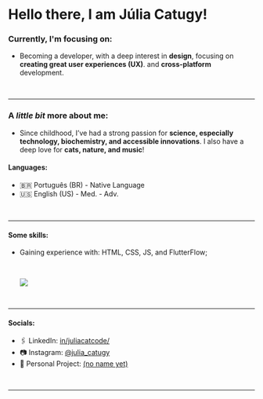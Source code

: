 # Hello there, I am Júlia Catugy! 

### Currently, I'm focusing on:
- Becoming a developer, with a deep interest in **design**, focusing on **creating great user experiences (UX)**. and **cross-platform** development.

<br>

<hr>

### A _little bit_ more about me:
- Since childhood, I’ve had a strong passion for **science, especially technology, biochemistry, and accessible innovations**. I also have a deep love for **cats, nature, and music**!

#### Languages:
<ul>

  <li>🇧🇷 Português (BR) - Native Language</li>
  <li>🇺🇸 English (US) - Med. - Adv.</li>
  
</ul>

<br>

<hr>

#### Some skills:
- Gaining experience with: HTML, CSS, JS, and FlutterFlow;

<br>

<p align="left">
  <ul>
    <p>
      <a href="https://skillicons.dev">
        <img src="https://skillicons.dev/icons?i=html,css,js,flutter" />
      </a>
    </p>
  </ul>
</p>

<br>

<hr>

#### Socials:
- 🖇️ LinkedIn: <a href="https://www.linkedin.com/in/juliacatcode/">in/juliacatcode/</a>
- 📷 Instagram: <a href="https://www.instagram.com/julia_catugy/">@julia_catugy</a>
- 📝 Personal Project: <a href="https://juliacatcode.neocities.org/">(no name yet)</a>

<br>

<hr>
<!--
**juliacatcode/juliacatcode** is a ✨ _special_ ✨ repository because its `README.md` (this file) appears on your GitHub profile.

Here are some ideas to get you started:

- 🔭 I’m currently working on ...
- 🌱 I’m currently learning ...
- 👯 I’m looking to collaborate on ...
- 🤔 I’m looking for help with ...
- 💬 Ask me about ...
- 📫 How to reach me: ...
- 😄 Pronouns: ...
- ⚡ Fun fact: ...
-->
